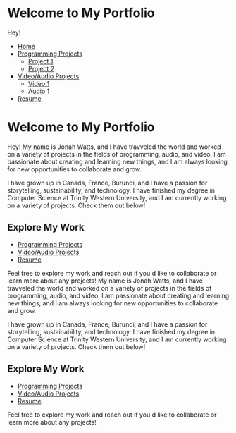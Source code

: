 <link rel="stylesheet" type="text/css" href="assets/styles.css">


# Welcome to My Portfolio

Hey!<link rel="stylesheet" type="text/css" href="assets/styles.css">

<nav>
  <ul>
    <li><a href="index.md">Home</a></li>
    <li>
      <a href="programming.md">Programming Projects</a>
      <ul>
        <li><a href="project1.md">Project 1</a></li>
        <li><a href="project2.md">Project 2</a></li>
        <!-- Add more projects as needed -->
      </ul>
    </li>
    <li>
      <a href="audio-video.md">Video/Audio Projects</a>
      <ul>
        <li><a href="video1.md">Video 1</a></li>
        <li><a href="audio1.md">Audio 1</a></li>
        <!-- Add more projects as needed -->
      </ul>
    </li>
    <li><a href="resume.md">Resume</a></li>
  </ul>
</nav>

# Welcome to My Portfolio

Hey!
My name is Jonah Watts, and I have travveled the world and worked on a variety of projects in the fields of programming, audio, and video. I am passionate about creating and learning new things, and I am always looking for new opportunities to collaborate and grow.

I have grown up in Canada, France, Burundi, and I have a passion for storytelling, sustainability, and technology. I have finished my degree in Computer Science at Trinity Western University, and I am currently working on a variety of projects. Check them out below!

## Explore My Work

- [Programming Projects](programming.md)
- [Video/Audio Projects](audio-video.md)
- [Resume](resume.md)

Feel free to explore my work and reach out if you'd like to collaborate or learn more about any projects!
My name is Jonah Watts, and I have travveled the world and worked on a variety of projects in the fields of programming, audio, and video. I am passionate about creating and learning new things, and I am always looking for new opportunities to collaborate and grow.

I have grown up in Canada, France, Burundi, and I have a passion for storytelling, sustainability, and technology. I have finished my degree in Computer Science at Trinity Western University, and I am currently working on a variety of projects. Check them out below!

## Explore My Work

- [Programming Projects](programming.md)
- [Video/Audio Projects](audio-video.md)
- [Resume](resume.md)

Feel free to explore my work and reach out if you'd like to collaborate or learn more about any projects!
